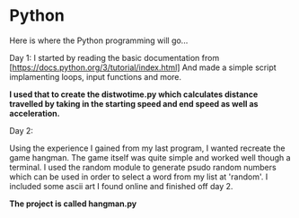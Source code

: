 # Python
Here is where the Python programming will go...

Day 1: 
I started by reading the basic documentation from [https://docs.python.org/3/tutorial/index.html]
And made a simple script implamenting loops, input functions and more. 

**I used that to create the distwotime.py which calculates distance travelled by taking in the starting speed and end speed as well as acceleration.** 

Day 2: 

Using the experience I gained from my last program, I wanted recreate the game hangman. The game itself was quite simple and worked well though a terminal. 
I used the random module to generate psudo random numbers which can be used in order to select a word from my list at 'random'. I included some ascii art I found online and finished off day 2.

**The project is called hangman.py**
